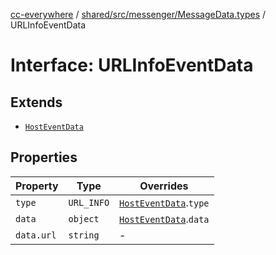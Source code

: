 [cc-everywhere](../../../../../index.md) / [shared/src/messenger/MessageData.types](../index.md) / URLInfoEventData

# Interface: URLInfoEventData

## Extends

- [`HostEventData`](HostEventData.md)

## Properties

| Property | Type | Overrides |
| ------ | ------ | ------ |
| `type` | `URL_INFO` | [`HostEventData`](HostEventData.md).`type` |
| `data` | `object` | [`HostEventData`](HostEventData.md).`data` |
| `data.url` | `string` | - |
